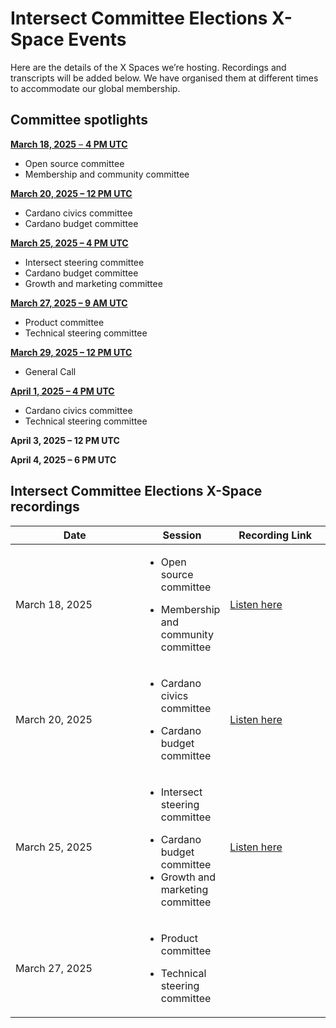 # Intersect Committee Elections  X-Space Events

Here are the details of the X Spaces we’re hosting. Recordings and transcripts will be added below. We have organised them at different times to accommodate our global membership.

## Committee spotlights

[**March 18, 2025** – **4 PM UTC**](https://x.com/i/spaces/1yoKMonkByzJQ/peek)&#x20;

* Open source committee
* Membership and community committee

[**March 20, 2025 – 12 PM UTC**](https://x.com/i/spaces/1BRJjmOryDvGw/peek)&#x20;

* Cardano civics committee
* Cardano budget committee

[**March 25, 2025 – 4 PM UTC**](https://lu.ma/gm6ezm0r)

* Intersect steering committee
* Cardano budget committee
* Growth and marketing committee

[**March 27, 2025 – 9 AM UTC**](https://lu.ma/y9ex8zhn)

* Product committee
* Technical steering committee

[**March 29, 2025 – 12 PM UTC**](https://lu.ma/yc9umqfv)

* General Call

[**April 1, 2025 – 4 PM UTC**](https://lu.ma/y5m8icpr)

* Cardano civics committee
* Technical steering committee



**April 3, 2025 – 12 PM UTC**

**April 4, 2025 – 6 PM UTC**



## Intersect Committee Elections X-Space recordings



<table data-full-width="true"><thead><tr><th width="196">Date</th><th>Session</th><th width="147.5999755859375">Recording Link</th></tr></thead><tbody><tr><td>March 18, 2025</td><td><ul><li>Open source committee</li></ul><ul><li>Membership and community committee</li></ul></td><td><a href="https://x.com/i/spaces/1yoKMonkByzJQ">Listen here</a></td></tr><tr><td>March 20, 2025</td><td><ul><li>Cardano civics committee</li></ul><ul><li>Cardano budget committee</li></ul></td><td><a href="https://x.com/i/spaces/1BRJjmOryDvGw">Listen here</a></td></tr><tr><td>March 25, 2025</td><td><p></p><ul><li>Intersect steering committee</li></ul><ul><li>Cardano budget committee</li><li>Growth and marketing committee</li></ul></td><td><a href="https://x.com/i/spaces/1ypKdZyAwOgJW">Listen here</a></td></tr><tr><td>March 27, 2025</td><td><p></p><ul><li>Product committee</li></ul><ul><li>Technical steering committee</li></ul></td><td></td></tr></tbody></table>
